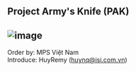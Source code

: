 Project Army's Knife (PAK)
------
![image](https://github.com/huyremy/netcat/assets/2125897/750e622e-a3d9-4a76-97d7-83b1254dbda8)
------
Order by: MPS Việt Nam<br>
Introduce: HuyRemy (huynq@isi.com.vn)

